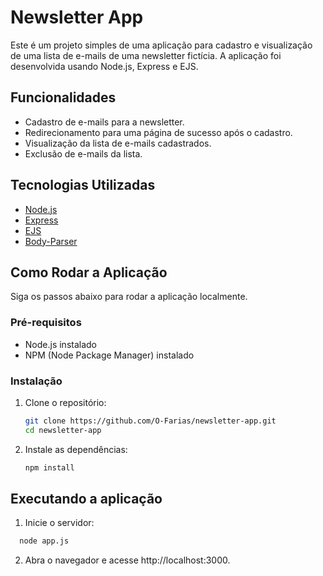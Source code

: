 # Newsletter App

Este é um projeto simples de uma aplicação para cadastro e visualização de uma lista de e-mails de uma newsletter fictícia. A aplicação foi desenvolvida usando Node.js, Express e EJS.

## Funcionalidades

- Cadastro de e-mails para a newsletter.
- Redirecionamento para uma página de sucesso após o cadastro.
- Visualização da lista de e-mails cadastrados.
- Exclusão de e-mails da lista.

## Tecnologias Utilizadas

- [Node.js](https://nodejs.org/)
- [Express](https://expressjs.com/)
- [EJS](https://ejs.co/)
- [Body-Parser](https://www.npmjs.com/package/body-parser)

## Como Rodar a Aplicação

Siga os passos abaixo para rodar a aplicação localmente.

### Pré-requisitos

- Node.js instalado
- NPM (Node Package Manager) instalado

### Instalação

1. Clone o repositório:

   ```bash
   git clone https://github.com/O-Farias/newsletter-app.git
   cd newsletter-app
   ```

2. Instale as dependências:

   ```bash
   npm install
   ```

## Executando a aplicação

1. Inicie o servidor:

```bash
  node app.js
```

2. Abra o navegador e acesse http://localhost:3000.
